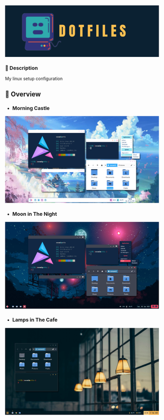 <p align="center">
  <img src="header.png" align="tcenter">
</p>

### :notebook_with_decorative_cover: Description
My linux setup configuration

## :eyes: Overview

- ### **Morning Castle**
![light](Overview/morning-castle.png)

- ### **Moon in The Night**
![dark](Overview/moon-in-the-night.png)

- ### **Lamps in The Cafe**
![vintage](Overview/lamps-in-the-cafe.jpg)
